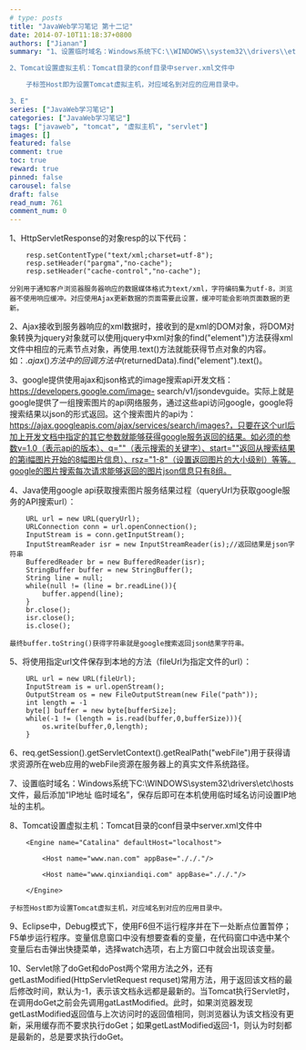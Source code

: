 ```yaml
---
# type: posts 
title: "JavaWeb学习笔记 第十二记"
date: 2014-07-10T11:18:37+0800
authors: ["Jianan"]
summary: "1、设置临时域名：Windows系统下C:\\WINDOWS\\system32\\drivers\\etc\\hosts文件，最后添加“IP地址 临时域名”，保存后即可在本机使用临时域名访问设置IP地址的主机。

2、Tomcat设置虚拟主机：Tomcat目录的conf目录中server.xml文件中

    子标签Host即为设置Tomcat虚拟主机，对应域名到对应的应用目录中。

3、E"
series: ["JavaWeb学习笔记"]
categories: ["JavaWeb学习笔记"]
tags: ["javaweb", "tomcat", "虚拟主机", "servlet"]
images: []
featured: false
comment: true
toc: true
reward: true
pinned: false
carousel: false
draft: false
read_num: 761
comment_num: 0
---
```


1、HttpServletResponse的对象resp的以下代码：

    
    
        resp.setContentType("text/xml;charset=utf-8");
        resp.setHeader("pargma","no-cache");
        resp.setHeader("cache-control","no-cache");

    分别用于通知客户浏览器服务器响应的数据媒体格式为text/xml，字符编码集为utf-8，浏览器不使用响应缓冲。对应使用Ajax更新数据的页面需要此设置，缓冲可能会影响页面数据的更新。

  
2、Ajax接收到服务器响应的xml数据时，接收到的是xml的DOM对象，将DOM对象转换为jquery对象就可以使用jquery中xml对象的find("element")方法获得xml文件中相应的元素节点对象，再使用.text()方法就能获得节点对象的内容。如：$.ajax()方法中的回调方法中$(returnedData).find("element").text()。

  
3、google提供使用ajax和json格式的image搜索api开发文档：https://developers.google.com/image-
search/v1/jsondevguide。实际上就是google提供了一组搜索图片的api网络服务，通过这些api访问google，google将搜索结果以json的形式返回。这个搜索图片的api为：https://ajax.googleapis.com/ajax/services/search/images?，只要在这个url后加上开发文档中指定的其它参数就能够获得google服务返回的结果。如必须的参数v=1.0（表示api的版本）、q=""（表示搜索的关键字）、start=""返回从搜索结果的第i幅图片开始的8幅图片信息）、rsz="1-8"（设置返回图片的大小级别）等等。google的图片搜索每次请求能够返回的图片json信息只有8组。

  
4、Java使用google api获取搜索图片服务结果过程（queryUrl为获取google服务的API搜索url）：

    
    
        URL url = new URL(queryUrl);
        URLConnection conn = url.openConnection();
        InputStream is = conn.getInputStream();
        InputStreamReader isr = new InputStreamReader(is);//返回结果是json字符串
        BufferedReader br = new BufferedReader(isr);
        StringBuffer buffer = new StringBuffer();
        String line = null;
        while(null != (line = br.readLine()){
            buffer.append(line);
        }
        br.close();
        isr.close();
        is.close();

    最终buffer.toString()获得字符串就是google搜索返回json结果字符串。

  
5、将使用指定url文件保存到本地的方法（fileUrl为指定文件的url）：

    
    
        URL url = new URL(fileUrl);
        InputStream is = url.openStream();
        OutputStream os = new FileOutputStream(new File("path"));
        int length = -1
        byte[] buffer = new byte[bufferSize];
        while(-1 != (length = is.read(buffer,0,bufferSize))){
            os.write(buffer,0,length);
        }

  

6、req.getSession().getServletContext().getRealPath("webFile")用于获得请求资源所在web应用的webFile资源在服务器上的真实文件系统路径。  
  

7、设置临时域名：Windows系统下C:\WINDOWS\system32\drivers\etc\hosts文件，最后添加“IP地址
临时域名”，保存后即可在本机使用临时域名访问设置IP地址的主机。

  
8、Tomcat设置虚拟主机：Tomcat目录的conf目录中server.xml文件中

    
    
        <Engine name="Catalina" defaultHost="localhost">
    
            <Host name="www.nan.com" appBase="././."/>
    
            <Host name="www.qinxiandiqi.com" appBase="././."/>
    
        </Engine>

    子标签Host即为设置Tomcat虚拟主机，对应域名到对应的应用目录中。

  
9、Eclipse中，Debug模式下，使用F6但不运行程序并在下一处断点位置暂停；F5单步运行程序。变量信息窗口中没有想要查看的变量，在代码窗口中选中某个变量后右击弹出快捷菜单，选择watch选项，右上方窗口中就会出现该变量。

  
10、Servlet除了doGet和doPost两个常用方法之外，还有getLastModified(HttpServletRequest
requset)常用方法，用于返回该文档的最后修改时间，默认为-1，表示该文档永远都是最新的。当Tomcat执行Servlet时，在调用doGet之前会先调用gatLastModified。此时，如果浏览器发现getLastModified返回值与上次访问时的返回值相同，则浏览器认为该文档没有更新，采用缓存而不要求执行doGet；如果getLastModified返回-1，则认为时刻都是最新的，总是要求执行doGet。

